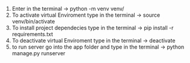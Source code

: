 1. Enter in the terminal -> python -m venv venv/
2. To activate virtual Enviroment type in the terminal -> source venv/bin/activate
3. To install project dependecies type in the terminal -> pip install -r requirements.txt
4. To deactivate virtual Enviroment type in the terminal -> deactivate
5. to run server go into the app folder and type in the terminal -> python manage.py runserver
